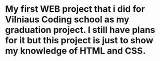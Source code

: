 # My first WEB project that i did for Vilniaus Coding school as my graduation project. I still have plans for it but this project is just to show my knowledge of HTML and CSS.
